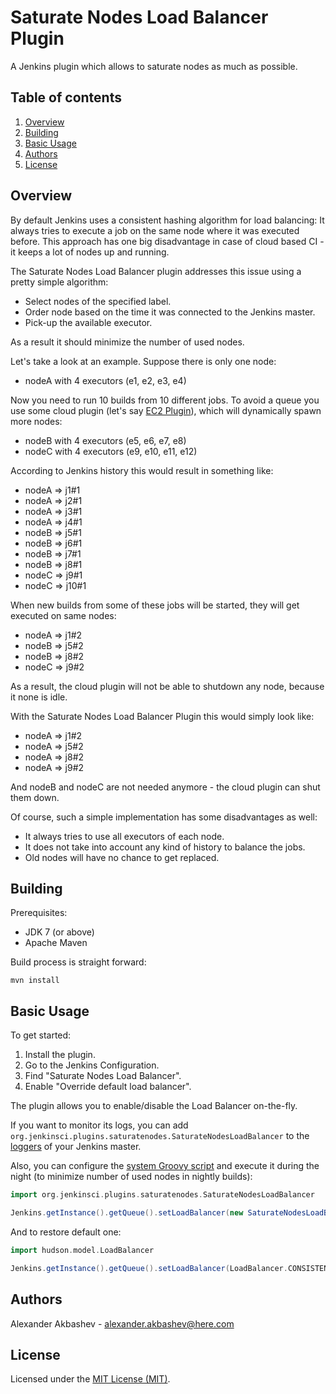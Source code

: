 # Saturate Nodes Load Balancer Plugin

A Jenkins plugin which allows to saturate nodes as much as possible.

Table of contents
---

1. [Overview](#overview)
1. [Building](#building)
1. [Basic Usage](#basic-usage)
1. [Authors](#authors)
1. [License](#license)

Overview
---

By default Jenkins uses a consistent hashing algorithm for load balancing: It always tries to execute a job on the same node where it was executed before.
This approach has one big disadvantage in case of cloud based CI - it keeps a lot of nodes up and running.

The Saturate Nodes Load Balancer plugin addresses this issue using a pretty simple algorithm:
- Select nodes of the specified label.
- Order node based on the time it was connected to the Jenkins master.
- Pick-up the available executor.

As a result it should minimize the number of used nodes.

Let's take a look at an example. Suppose there is only one node:
- nodeA with 4 executors (e1, e2, e3, e4)

Now you need to run 10 builds from 10 different jobs. To avoid a queue you use some cloud plugin (let's say [EC2 Plugin](https://wiki.jenkins-ci.org/display/JENKINS/Amazon+EC2+Plugin)), which will dynamically spawn more nodes:
- nodeB with 4 executors (e5, e6, e7, e8)
- nodeC with 4 executors (e9, e10, e11, e12)

According to Jenkins history this would result in something like:
- nodeA => j1#1
- nodeA => j2#1
- nodeA => j3#1
- nodeA => j4#1
- nodeB => j5#1
- nodeB => j6#1
- nodeB => j7#1
- nodeB => j8#1
- nodeC => j9#1
- nodeC => j10#1

When new builds from some of these jobs will be started, they will get executed on same nodes:
- nodeA => j1#2
- nodeB => j5#2
- nodeB => j8#2
- nodeC => j9#2

As a result, the cloud plugin will not be able to shutdown any node, because it none is idle.

With the Saturate Nodes Load Balancer Plugin this would simply look like:
- nodeA => j1#2
- nodeA => j5#2
- nodeA => j8#2
- nodeA => j9#2

And nodeB and nodeC are not needed anymore - the cloud plugin can shut them down.

Of course, such a simple implementation has some disadvantages as well:
- It always tries to use all executors of each node.
- It does not take into account any kind of history to balance the jobs.
- Old nodes will have no chance to get replaced.


Building
---

Prerequisites:

- JDK 7 (or above)
- Apache Maven

Build process is straight forward:

```Shell
mvn install
```

Basic Usage
---

To get started:

1. Install the plugin.
1. Go to the Jenkins Configuration.
1. Find "Saturate Nodes Load Balancer".
1. Enable "Override default load balancer".

The plugin allows you to enable/disable the Load Balancer on-the-fly.

If you want to monitor its logs, you can add `org.jenkinsci.plugins.saturatenodes.SaturateNodesLoadBalancer` to the [loggers](https://wiki.jenkins-ci.org/display/JENKINS/Logging) of your Jenkins master.

Also, you can configure the [system Groovy script](https://wiki.jenkins-ci.org/display/JENKINS/Groovy+plugin) and execute it during the night (to minimize number of used nodes in nightly builds):
```groovy
import org.jenkinsci.plugins.saturatenodes.SaturateNodesLoadBalancer

Jenkins.getInstance().getQueue().setLoadBalancer(new SaturateNodesLoadBalancer())
```
And to restore default one:
```groovy
import hudson.model.LoadBalancer

Jenkins.getInstance().getQueue().setLoadBalancer(LoadBalancer.CONSISTENT_HASH)
```

Authors
---

Alexander Akbashev - <alexander.akbashev@here.com>

License
---

Licensed under the [MIT License (MIT)](LICENSE).
